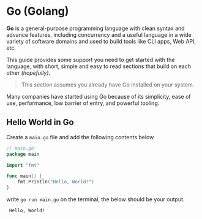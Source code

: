 # Go (Golang)

**Go** is a general-purpose programming language with clean syntax and advance features, including concurrency and a useful language
in a wide variety of software domains and used to build tools like CLI apps, Web API, etc.

This guide provides some support you need to get started with the language, with short, simple and easy to read sections
that build on each other _(hopefully)_.

> This section assumes you already have Go installed on your system.

Many companies have started using Go because of its simplicity, ease of use, performance, low barrier of entry, and powerful tooling.

## Hello World in Go

Create a `main.go` file and add the following contents below

```go
// main.go
package main

import "fmt"

func main() {
	fmt.Println("Hello, World!")
}
```

write `go run main.go` on the terminal, the below should be your output.

```bash
 Hello, World!
```
